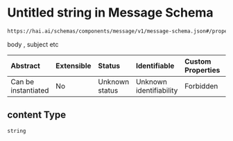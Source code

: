 # Untitled string in Message Schema

```txt
https://hai.ai/schemas/components/message/v1/message-schema.json#/properties/content
```

body , subject etc

| Abstract            | Extensible | Status         | Identifiable            | Custom Properties | Additional Properties | Access Restrictions | Defined In                                                                                              |
| :------------------ | :--------- | :------------- | :---------------------- | :---------------- | :-------------------- | :------------------ | :------------------------------------------------------------------------------------------------------ |
| Can be instantiated | No         | Unknown status | Unknown identifiability | Forbidden         | Allowed               | none                | [message.schema.json\*](../../schemas/components/message/v1/message.schema.json "open original schema") |

## content Type

`string`
